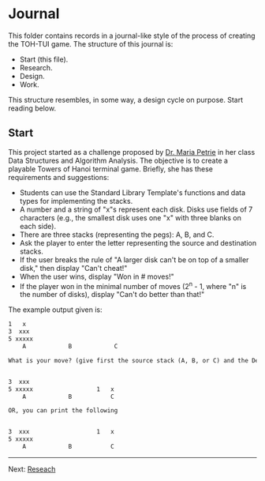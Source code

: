 # Journal
This folder contains records in a journal-like style of the process of creating the TOH-TUI game. The structure of this journal is:
- Start (this file).
- Research.
- Design.
- Work.

This structure resembles, in some way, a design cycle on purpose. Start reading below.

## Start
This project started as a challenge proposed by [Dr. Maria Petrie](https://www.fau.edu/engineering/directory/faculty/petrie/) in her class Data Structures and Algorithm Analysis. The objective is to create a playable Towers of Hanoi terminal game. Briefly, she has these requirements and suggestions:
- Students can use the Standard Library Template's functions and data types for implementing the stacks.
- A number and a string of "x"s represent each disk. Disks use fields of 7 characters (e.g., the smallest disk uses one "x" with three blanks on each side).
- There are three stacks (representing the pegs): A, B, and C.
- Ask the player to enter the letter representing the source and destination stacks.
- If the user breaks the rule of "A larger disk can't be on top of a smaller disk," then display "Can't cheat!"
- When the user wins, display "Won in # moves!"
- If the player won in the minimal number of moves (2<sup>n</sup> - 1, where "n" is the number of disks), display "Can't do better than that!"

The example output given is:
```txt
1   x
3  xxx
5 xxxxx
    A            B            C

What is your move? (give first the source stack (A, B, or C) and the Destination Stack, separated by 1 Space): A C


3  xxx
5 xxxxx                  1   x
    A            B           C

OR, you can print the following


3  xxx                   1   x
5 xxxxx
    A            B           C
```

---

Next: [Reseach](research.md)